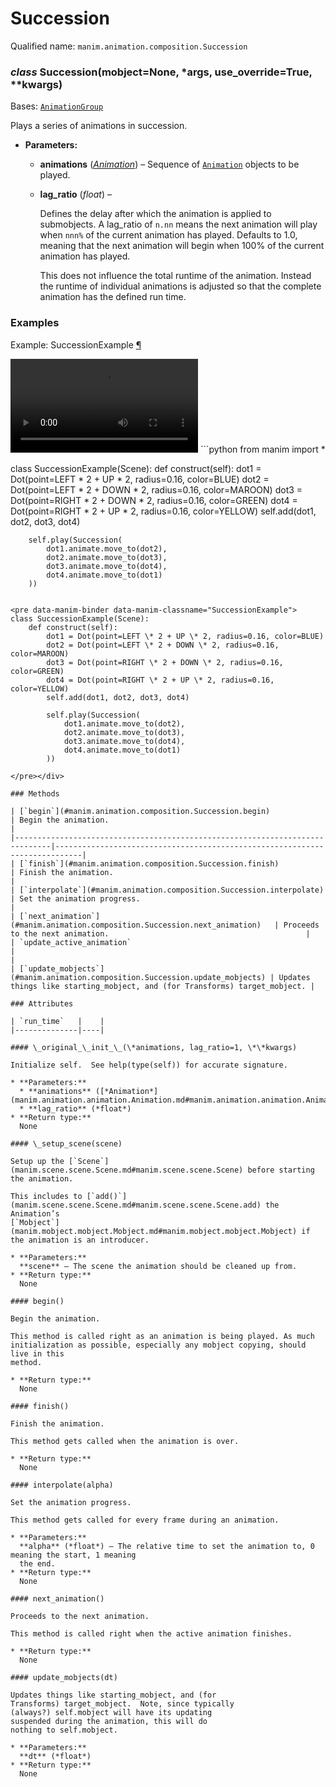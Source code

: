 # Succession

Qualified name: `manim.animation.composition.Succession`

### *class* Succession(mobject=None, \*args, use_override=True, \*\*kwargs)

Bases: [`AnimationGroup`](manim.animation.composition.AnimationGroup.md#manim.animation.composition.AnimationGroup)

Plays a series of animations in succession.

* **Parameters:**
  * **animations** ([*Animation*](manim.animation.animation.Animation.md#manim.animation.animation.Animation)) – Sequence of [`Animation`](manim.animation.animation.Animation.md#manim.animation.animation.Animation) objects to be played.
  * **lag_ratio** (*float*) – 

    Defines the delay after which the animation is applied to submobjects. A lag_ratio of
    `n.nn` means the next animation will play when `nnn%` of the current animation has played.
    Defaults to 1.0, meaning that the next animation will begin when 100% of the current
    animation has played.

    This does not influence the total runtime of the animation. Instead the runtime
    of individual animations is adjusted so that the complete animation has the defined
    run time.

### Examples

<div id="successionexample" class="admonition admonition-manim-example">
<p class="admonition-title">Example: SuccessionExample <a class="headerlink" href="#successionexample">¶</a></p><video
    class="manim-video"
    controls
    loop
    autoplay
    src="./SuccessionExample-1.mp4">
</video>
```python
from manim import *

class SuccessionExample(Scene):
    def construct(self):
        dot1 = Dot(point=LEFT * 2 + UP * 2, radius=0.16, color=BLUE)
        dot2 = Dot(point=LEFT * 2 + DOWN * 2, radius=0.16, color=MAROON)
        dot3 = Dot(point=RIGHT * 2 + DOWN * 2, radius=0.16, color=GREEN)
        dot4 = Dot(point=RIGHT * 2 + UP * 2, radius=0.16, color=YELLOW)
        self.add(dot1, dot2, dot3, dot4)

        self.play(Succession(
            dot1.animate.move_to(dot2),
            dot2.animate.move_to(dot3),
            dot3.animate.move_to(dot4),
            dot4.animate.move_to(dot1)
        ))
```

<pre data-manim-binder data-manim-classname="SuccessionExample">
class SuccessionExample(Scene):
    def construct(self):
        dot1 = Dot(point=LEFT \* 2 + UP \* 2, radius=0.16, color=BLUE)
        dot2 = Dot(point=LEFT \* 2 + DOWN \* 2, radius=0.16, color=MAROON)
        dot3 = Dot(point=RIGHT \* 2 + DOWN \* 2, radius=0.16, color=GREEN)
        dot4 = Dot(point=RIGHT \* 2 + UP \* 2, radius=0.16, color=YELLOW)
        self.add(dot1, dot2, dot3, dot4)

        self.play(Succession(
            dot1.animate.move_to(dot2),
            dot2.animate.move_to(dot3),
            dot3.animate.move_to(dot4),
            dot4.animate.move_to(dot1)
        ))

</pre></div>

### Methods

| [`begin`](#manim.animation.composition.Succession.begin)                     | Begin the animation.                                                       |
|------------------------------------------------------------------------------|----------------------------------------------------------------------------|
| [`finish`](#manim.animation.composition.Succession.finish)                   | Finish the animation.                                                      |
| [`interpolate`](#manim.animation.composition.Succession.interpolate)         | Set the animation progress.                                                |
| [`next_animation`](#manim.animation.composition.Succession.next_animation)   | Proceeds to the next animation.                                            |
| `update_active_animation`                                                    |                                                                            |
| [`update_mobjects`](#manim.animation.composition.Succession.update_mobjects) | Updates things like starting_mobject, and (for Transforms) target_mobject. |

### Attributes

| `run_time`   |    |
|--------------|----|

#### \_original_\_init_\_(\*animations, lag_ratio=1, \*\*kwargs)

Initialize self.  See help(type(self)) for accurate signature.

* **Parameters:**
  * **animations** ([*Animation*](manim.animation.animation.Animation.md#manim.animation.animation.Animation))
  * **lag_ratio** (*float*)
* **Return type:**
  None

#### \_setup_scene(scene)

Setup up the [`Scene`](manim.scene.scene.Scene.md#manim.scene.scene.Scene) before starting the animation.

This includes to [`add()`](manim.scene.scene.Scene.md#manim.scene.scene.Scene.add) the Animation’s
[`Mobject`](manim.mobject.mobject.Mobject.md#manim.mobject.mobject.Mobject) if the animation is an introducer.

* **Parameters:**
  **scene** – The scene the animation should be cleaned up from.
* **Return type:**
  None

#### begin()

Begin the animation.

This method is called right as an animation is being played. As much
initialization as possible, especially any mobject copying, should live in this
method.

* **Return type:**
  None

#### finish()

Finish the animation.

This method gets called when the animation is over.

* **Return type:**
  None

#### interpolate(alpha)

Set the animation progress.

This method gets called for every frame during an animation.

* **Parameters:**
  **alpha** (*float*) – The relative time to set the animation to, 0 meaning the start, 1 meaning
  the end.
* **Return type:**
  None

#### next_animation()

Proceeds to the next animation.

This method is called right when the active animation finishes.

* **Return type:**
  None

#### update_mobjects(dt)

Updates things like starting_mobject, and (for
Transforms) target_mobject.  Note, since typically
(always?) self.mobject will have its updating
suspended during the animation, this will do
nothing to self.mobject.

* **Parameters:**
  **dt** (*float*)
* **Return type:**
  None
